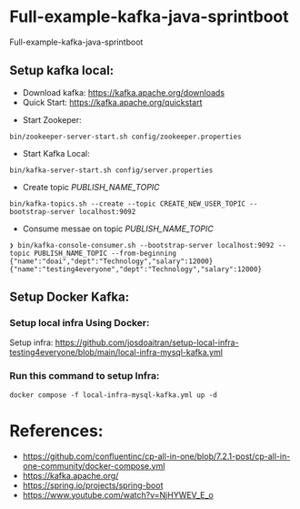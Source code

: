 # Full-example-kafka-java-sprintboot
Full-example-kafka-java-sprintboot

## Setup kafka local:
- Download kafka: https://kafka.apache.org/downloads
- Quick Start: https://kafka.apache.org/quickstart

+ Start Zookeper: 
```
bin/zookeeper-server-start.sh config/zookeeper.properties
```

+ Start Kafka Local:
```
bin/kafka-server-start.sh config/server.properties
```
+ Create topic *PUBLISH_NAME_TOPIC*
```
bin/kafka-topics.sh --create --topic CREATE_NEW_USER_TOPIC --bootstrap-server localhost:9092
```

+ Consume messae on topic *PUBLISH_NAME_TOPIC*
```
❯ bin/kafka-console-consumer.sh --bootstrap-server localhost:9092 --topic PUBLISH_NAME_TOPIC --from-beginning
{"name":"doai","dept":"Technology","salary":12000}
{"name":"testing4everyone","dept":"Technology","salary":12000}
```

## Setup Docker Kafka:

### Setup local infra Using Docker:
Setup infra: https://github.com/josdoaitran/setup-local-infra-testing4everyone/blob/main/local-infra-mysql-kafka.yml
### Run this command to setup Infra:
```
docker compose -f local-infra-mysql-kafka.yml up -d
```



# References:

- https://github.com/confluentinc/cp-all-in-one/blob/7.2.1-post/cp-all-in-one-community/docker-compose.yml
- https://kafka.apache.org/
- https://spring.io/projects/spring-boot
- https://www.youtube.com/watch?v=NjHYWEV_E_o



